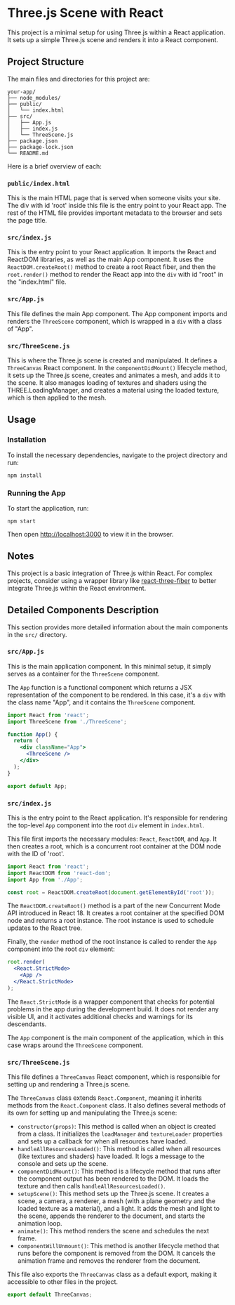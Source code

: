 # Three.js Scene with React

This project is a minimal setup for using Three.js within a React application. It sets up a simple Three.js scene and renders it into a React component.

## Project Structure

The main files and directories for this project are:

```
your-app/
├── node_modules/
├── public/
│   └── index.html
├── src/
│   ├── App.js
│   ├── index.js
│   └── ThreeScene.js
├── package.json
├── package-lock.json
└── README.md
```

Here is a brief overview of each:

### `public/index.html`

This is the main HTML page that is served when someone visits your site. The div with id 'root' inside this file is the entry point to your React app. The rest of the HTML file provides important metadata to the browser and sets the page title.

### `src/index.js`

This is the entry point to your React application. It imports the React and ReactDOM libraries, as well as the main App component. It uses the `ReactDOM.createRoot()` method to create a root React fiber, and then the `root.render()` method to render the React app into the `div` with id "root" in the "index.html" file.

### `src/App.js`

This file defines the main App component. The App component imports and renders the `ThreeScene` component, which is wrapped in a `div` with a class of "App".

### `src/ThreeScene.js`

This is where the Three.js scene is created and manipulated. It defines a `ThreeCanvas` React component. In the `componentDidMount()` lifecycle method, it sets up the Three.js scene, creates and animates a mesh, and adds it to the scene. It also manages loading of textures and shaders using the THREE.LoadingManager, and creates a material using the loaded texture, which is then applied to the mesh.

## Usage

### Installation

To install the necessary dependencies, navigate to the project directory and run:

```
npm install
```

### Running the App

To start the application, run:

```
npm start
```

Then open [http://localhost:3000](http://localhost:3000) to view it in the browser.

## Notes

This project is a basic integration of Three.js within React. For complex projects, consider using a wrapper library like [react-three-fiber](https://github.com/pmndrs/react-three-fiber) to better integrate Three.js within the React environment.

## Detailed Components Description

This section provides more detailed information about the main components in the `src/` directory.

### `src/App.js`

This is the main application component. In this minimal setup, it simply serves as a container for the `ThreeScene` component.

The `App` function is a functional component which returns a JSX representation of the component to be rendered. In this case, it's a `div` with the class name "App", and it contains the `ThreeScene` component.

```jsx
import React from 'react';
import ThreeScene from './ThreeScene';

function App() {
  return (
    <div className="App">
      <ThreeScene />
    </div>
  );
}

export default App;
```
### `src/index.js`

This is the entry point to the React application. It's responsible for rendering the top-level `App` component into the root `div` element in `index.html`.

This file first imports the necessary modules: `React`, `ReactDOM`, and `App`. It then creates a root, which is a concurrent root container at the DOM node with the ID of 'root'.

```jsx
import React from 'react';
import ReactDOM from 'react-dom';
import App from './App';

const root = ReactDOM.createRoot(document.getElementById('root'));
```

The `ReactDOM.createRoot()` method is a part of the new Concurrent Mode API introduced in React 18. It creates a root container at the specified DOM node and returns a root instance. The root instance is used to schedule updates to the React tree.

Finally, the `render` method of the root instance is called to render the `App` component into the root `div` element:

```jsx
root.render(
  <React.StrictMode>
    <App />
  </React.StrictMode>
);
```

The `React.StrictMode` is a wrapper component that checks for potential problems in the app during the development build. It does not render any visible UI, and it activates additional checks and warnings for its descendants.

The `App` component is the main component of the application, which in this case wraps around the `ThreeScene` component.

### `src/ThreeScene.js`

This file defines a `ThreeCanvas` React component, which is responsible for setting up and rendering a Three.js scene.

The `ThreeCanvas` class extends `React.Component`, meaning it inherits methods from the `React.Component` class. It also defines several methods of its own for setting up and manipulating the Three.js scene:

- `constructor(props)`: This method is called when an object is created from a class. It initializes the `loadManager` and `textureLoader` properties and sets up a callback for when all resources have loaded.
- `handleAllResourcesLoaded()`: This method is called when all resources (like textures and shaders) have loaded. It logs a message to the console and sets up the scene.
- `componentDidMount()`: This method is a lifecycle method that runs after the component output has been rendered to the DOM. It loads the texture and then calls `handleAllResourcesLoaded()`.
- `setupScene()`: This method sets up the Three.js scene. It creates a scene, a camera, a renderer, a mesh (with a plane geometry and the loaded texture as a material), and a light. It adds the mesh and light to the scene, appends the renderer to the document, and starts the animation loop.
- `animate()`: This method renders the scene and schedules the next frame.
- `componentWillUnmount()`: This method is another lifecycle method that runs before the component is removed from the DOM. It cancels the animation frame and removes the renderer from the document.

This file also exports the `ThreeCanvas` class as a default export, making it accessible to other files in the project. 

```jsx
export default ThreeCanvas;
```

